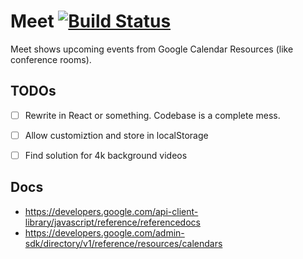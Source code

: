 # Meet [![Build Status](https://travis-ci.org/mattes/meet.svg?branch=master)](https://travis-ci.org/mattes/meet)

Meet shows upcoming events from Google Calendar Resources (like conference rooms).


## TODOs

  * [ ] Rewrite in React or something. Codebase is a complete mess.
  * [ ] Allow customiztion and store in localStorage
  * [ ] Find solution for 4k background videos

  
## Docs

  * https://developers.google.com/api-client-library/javascript/reference/referencedocs
  * https://developers.google.com/admin-sdk/directory/v1/reference/resources/calendars

